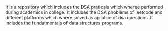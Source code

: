 It is a repository which includes the DSA praticals which wheree performed during academics in college.
It includes the DSA plroblems of leetcode and different platforms which where solved as apratice of dsa questions.
It includes the fundatmentals of data structures programs.


